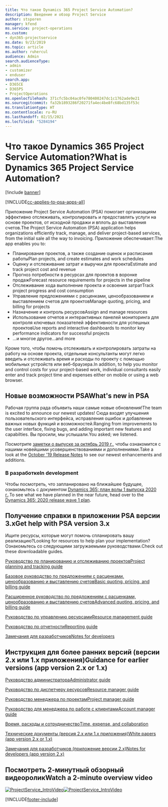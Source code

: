 ```yaml
---
title: Что такое Dynamics 365 Project Service Automation?
description: Введение и обзор Project Service
author: stsporen
manager: kfend
ms.service: project-operations
ms.custom:
- dyn365-projectservice
ms.date: 9/23/2019
ms.topic: article
ms.author: ruhercul
audience: Admin
search.audienceType:
- admin
- customizer
- enduser
search.app:
- D365CE
- D365PS
- ProjectOperations
ms.openlocfilehash: 371cfc5bc04ac0fe780400247dc1c1762ade9e21
ms.sourcegitcommit: fa32b1893286f20271fa4ec4be8fc68bd135f53c
ms.translationtype: HT
ms.contentlocale: ru-RU
ms.lasthandoff: 02/15/2021
ms.locfileid: "5284194"
---
```

# <a name="what-is-dynamics-365-project-service-automation"></a><span data-ttu-id="9de7c-103">Что такое Dynamics 365 Project Service Automation?</span><span class="sxs-lookup"><span data-stu-id="9de7c-103">What is Dynamics 365 Project Service Automation?</span></span>

[!include [banner](../includes/psa-now-project-operations.md)]

[!INCLUDE[cc-applies-to-psa-apps-all](../includes/cc-applies-to-psa-apps-all.md)]

<span data-ttu-id="9de7c-104">Приложение Project Service Automation (PSA) помогает организациям эффективно отслеживать, контролировать и предоставлять услуги на основе проектов, от исходной продажи и вплоть до выставления счетов.</span><span class="sxs-lookup"><span data-stu-id="9de7c-104">The Project Service Automation (PSA) application helps organizations efficiently track, manage, and deliver project-based services, from the initial sale all the way to invoicing.</span></span> <span data-ttu-id="9de7c-105">Приложение обеспечивает:</span><span class="sxs-lookup"><span data-stu-id="9de7c-105">The app enables you to:</span></span>

- <span data-ttu-id="9de7c-106">Планирование проектов, а также создание оценок и расписания работы</span><span class="sxs-lookup"><span data-stu-id="9de7c-106">Plan projects, and create estimates and work schedules</span></span>
- <span data-ttu-id="9de7c-107">Оценку и отслеживание затрат и выручки для проекта</span><span class="sxs-lookup"><span data-stu-id="9de7c-107">Estimate and track project cost and revenue</span></span>
- <span data-ttu-id="9de7c-108">Прогноз потребности в ресурсах для проектов в воронке продаж</span><span class="sxs-lookup"><span data-stu-id="9de7c-108">Forecast resource requirements for projects in the pipeline</span></span>
- <span data-ttu-id="9de7c-109">Отслеживание хода выполнение проекта и освоения затрат</span><span class="sxs-lookup"><span data-stu-id="9de7c-109">Track project progress and cost consumption</span></span>
- <span data-ttu-id="9de7c-110">Управление предложениями с расценками, ценообразованием и выставлением счетов для проектов</span><span class="sxs-lookup"><span data-stu-id="9de7c-110">Manage quoting, pricing, and billing for projects</span></span>
- <span data-ttu-id="9de7c-111">Назначение и контроль ресурсов</span><span class="sxs-lookup"><span data-stu-id="9de7c-111">Assign and manage resources</span></span>
- <span data-ttu-id="9de7c-112">Использование отчетов и интерактивных панелей мониторинга для контроля ключевых показателей эффективности для успешных проектов</span><span class="sxs-lookup"><span data-stu-id="9de7c-112">Use reports and interactive dashboards to monitor key performance indicators for successful projects</span></span>
- <span data-ttu-id="9de7c-113">...и многое другое</span><span class="sxs-lookup"><span data-stu-id="9de7c-113">...and more</span></span>

<span data-ttu-id="9de7c-114">Кроме того, чтобы помочь отслеживать и контролировать затраты на работу на основе проекта, отдельные консультанты могут легко введить и отслеживать время и расходы по проекту с помощью мобильных устройств или веб-браузера.</span><span class="sxs-lookup"><span data-stu-id="9de7c-114">In addition, to help you monitor and control costs for your project-based work, individual consultants easily enter and track project time and expenses either on mobile or using a web browser.</span></span>

## <a name="whats-new-in-psa"></a><span data-ttu-id="9de7c-115">Новые возможности PSA</span><span class="sxs-lookup"><span data-stu-id="9de7c-115">What's new in PSA</span></span>
<span data-ttu-id="9de7c-116">Рабочая группа рада объявить наши самые новые обновления!</span><span class="sxs-lookup"><span data-stu-id="9de7c-116">The team is excited to announce our newest updates!</span></span> <span data-ttu-id="9de7c-117">Сюда входят улучшения пользовательского интерфейса, исправления ошибок и добавление важных новых функций и возможностей.</span><span class="sxs-lookup"><span data-stu-id="9de7c-117">Ranging from improvements to the user interface, fixing bugs, and adding important new features and capabilties.</span></span> <span data-ttu-id="9de7c-118">Вы просили, мы услышали.</span><span class="sxs-lookup"><span data-stu-id="9de7c-118">You asked; we listened.</span></span>

<span data-ttu-id="9de7c-119">Посмотрите [заметки о выпуске за октябрь 2019 г.](https://docs.microsoft.com/dynamics365-release-plan/2019wave2/index), чтобы ознакомится с нашими новейшими усовершенствованиями и дополнениями.</span><span class="sxs-lookup"><span data-stu-id="9de7c-119">Take a look at the [October '19 Release Notes](https://docs.microsoft.com/dynamics365-release-plan/2019wave2/index) to see our newest enhancements and additions.</span></span>

### <a name="in-development"></a><span data-ttu-id="9de7c-120">В разработке</span><span class="sxs-lookup"><span data-stu-id="9de7c-120">In development</span></span>
<span data-ttu-id="9de7c-121">Чтобы посмотреть, что запланировано на ближайшее будущее, ознакомьтесь с документом [Dynamics 365: план волы 1 выпуска 2020 г.](https://docs.microsoft.com/dynamics365-release-plan/2020wave1/index).</span><span class="sxs-lookup"><span data-stu-id="9de7c-121">To see what we have planned in the near future, head over to the [Dynamics 365: 2020 release wave 1 plan](https://docs.microsoft.com/dynamics365-release-plan/2020wave1/index).</span></span>

## <a name="get-help-with-psa-version-3x"></a><span data-ttu-id="9de7c-122">Получение справки в приложении PSA версии 3.x</span><span class="sxs-lookup"><span data-stu-id="9de7c-122">Get help with PSA version 3.x</span></span>
<span data-ttu-id="9de7c-123">Ищите ресурсы, которые могут помочь спланировать вашу реализацию?</span><span class="sxs-lookup"><span data-stu-id="9de7c-123">Looking for resources to help plan your implementation?</span></span> <span data-ttu-id="9de7c-124">Ознакомьтесь со следующими загружаемыми руководствами.</span><span class="sxs-lookup"><span data-stu-id="9de7c-124">Check out these downloadable guides.</span></span>

 [<span data-ttu-id="9de7c-125">Руководство по планированию и отслеживанию проектов</span><span class="sxs-lookup"><span data-stu-id="9de7c-125">Project planning and tracking guide</span></span>](../psa/implementation-guides/project-planning-tracking.md)

 [<span data-ttu-id="9de7c-126">Базовое руководство по предложениям с расценками, ценообразованию и выставлению счетов</span><span class="sxs-lookup"><span data-stu-id="9de7c-126">Basic quoting, pricing, and billing guide</span></span>](../psa/implementation-guides/begin-quoting-pricing-billing.md)

 [<span data-ttu-id="9de7c-127">Расширенное руководство по предложениям с расценками, ценообразованию и выставлению счетов</span><span class="sxs-lookup"><span data-stu-id="9de7c-127">Advanced quoting, pricing, and billing guide</span></span>](../psa/implementation-guides/adv-quoting-pricing-billing.md)

 [<span data-ttu-id="9de7c-128">Руководство по управлению ресурсами</span><span class="sxs-lookup"><span data-stu-id="9de7c-128">Resource management guide</span></span>](../psa/implementation-guides/resource-management-guide.md)

 [<span data-ttu-id="9de7c-129">Руководство по отчетности</span><span class="sxs-lookup"><span data-stu-id="9de7c-129">Reporting guide</span></span>](../psa/implementation-guides/reporting-guide.md)

 [<span data-ttu-id="9de7c-130">Замечания для разработчиков</span><span class="sxs-lookup"><span data-stu-id="9de7c-130">Notes for developers</span></span>](../psa/developer-guides/overview-dev-notes-v3.x.md)

## <a name="guidance-for-earlier-versions-app-version-2x-or-1x"></a><span data-ttu-id="9de7c-131">Инструкция для более ранних версий (версии 2.x или 1.x приложения)</span><span class="sxs-lookup"><span data-stu-id="9de7c-131">Guidance for earlier versions (app version 2.x or 1.x)</span></span>
 [<span data-ttu-id="9de7c-132">Руководство администратора</span><span class="sxs-lookup"><span data-stu-id="9de7c-132">Administrator guide</span></span>](../psa/admin-guide.md)

 [<span data-ttu-id="9de7c-133">Руководство по диспетчеру ресурсов</span><span class="sxs-lookup"><span data-stu-id="9de7c-133">Resource manager guide</span></span>](../psa/resource-manager-guide.md)

 [<span data-ttu-id="9de7c-134">Руководство менеджера по проектам</span><span class="sxs-lookup"><span data-stu-id="9de7c-134">Project manager guide</span></span>](../psa/project-manager-guide.md)

 [<span data-ttu-id="9de7c-135">Руководство для менеджера по работе с клиентами</span><span class="sxs-lookup"><span data-stu-id="9de7c-135">Account manager guide</span></span>](../psa/account-manager-guide.md)

 [<span data-ttu-id="9de7c-136">Время, расходы и сотрудничество</span><span class="sxs-lookup"><span data-stu-id="9de7c-136">Time, expense, and collaboration</span></span>](../psa/time-expense-collaboration-guide.md)

 [<span data-ttu-id="9de7c-137">Технические документы (версия 2.x или 1.x приложения)</span><span class="sxs-lookup"><span data-stu-id="9de7c-137">White papers (app version 2.x or 1.x)</span></span>](../psa/white-papers.md)

 [<span data-ttu-id="9de7c-138">Замечания для разработчиков (приложение версии 2.x)</span><span class="sxs-lookup"><span data-stu-id="9de7c-138">Notes for developers (app version 2.x)</span></span>](../psa/developer-guides/add-custom-qoi-forms-v2.x.md)

 ## <a name="watch-a-2-minute-overview-video"></a><span data-ttu-id="9de7c-139">Посмотреть 2-минутный обзорный видеоролик</span><span class="sxs-lookup"><span data-stu-id="9de7c-139">Watch a 2-minute overview video</span></span>
 <a name="heroArea"></a> <span data-ttu-id="9de7c-140">[![ProjectService_IntroVideo](../psa/media/project-service-intro-video.png "ProjectService_IntroVideo")](https://go.microsoft.com/fwlink/p/?LinkId=799457)</span><span class="sxs-lookup"><span data-stu-id="9de7c-140">[![ProjectService_IntroVideo](../psa/media/project-service-intro-video.png "ProjectService_IntroVideo")](https://go.microsoft.com/fwlink/p/?LinkId=799457)</span></span>




[!INCLUDE[footer-include](../includes/footer-banner.md)]